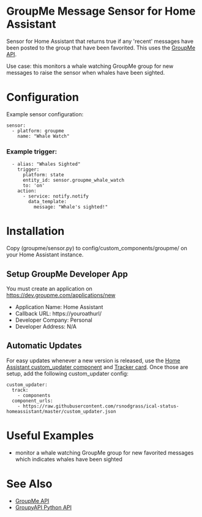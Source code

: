 # GroupMe Message Sensor for Home Assistant

Sensor for Home Assistant that returns true if any 'recent' messages
have been posted to the group that have been favorited. This uses the
[GroupMe API](https://dev.groupme.com).

Use case: this monitors a whale watching GroupMe group for new messages
to raise the sensor when whales have been sighted.

# Configuration

Example sensor configuration:

```
sensor:
  - platform: groupme
    name: "Whale Watch"
```

### Example trigger:

```
  - alias: "Whales Sighted"
    trigger:
      platform: state
      entity_id: sensor.groupme_whale_watch
      to: 'on'
    action:
      - service: notify.notify
        data_template:
          message: "Whale's sighted!"
```

# Installation

Copy (groupme/sensor.py) to config/custom_components/groupme/ on your Home Assistant instance.

## Setup GroupMe Developer App

You must create an application on https://dev.groupme.com/applications/new

* Application Name: Home Assistant
* Callback URL: https://youroathurl/
* Developer Company: Personal
* Developer Address: N/A

## Automatic Updates

For easy updates whenever a new version is released, use the [Home Assistant custom_updater component](https://github.com/custom-components/custom_updater/wiki/Installation) and [Tracker card](https://github.com/custom-cards/tracker-card). Once those are setup, add the following custom_updater config:

```
custom_updater:
  track:
    - components
  component_urls:
    - https://raw.githubusercontent.com/rsnodgrass/ical-status-homeassistant/master/custom_updater.json
```

# Useful Examples

* monitor a whale watching GroupMe group for new favorited messages which indicates whales have been sighted

# See Also

* [GroupMe API](https://dev.groupme.com)
* [GroupyAPI Python API](https://pypi.org/project/GroupyAPI/)
